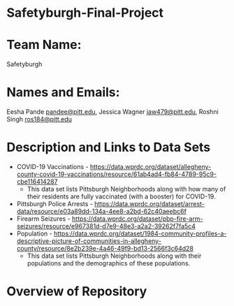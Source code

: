 # Safetyburgh-Final-Project
# Team Name:
Safetyburgh
# Names and Emails:
Eesha Pande pandee@pitt.edu, Jessica Wagner jaw479@pitt.edu, Roshni Singh ros184@pitt.edu
# Description and Links to Data Sets
- COVID-19 Vaccinations - https://data.wprdc.org/dataset/allegheny-county-covid-19-vaccinations/resource/61ab4ad4-fb84-4789-95c9-cbe116414287  
  -  This data set lists Pittsburgh Neighborhoods along with how many of their residents are fully vaccinated (with a booster) for COVID-19.  
- Pittsburgh Police Arrests - https://data.wprdc.org/dataset/arrest-data/resource/e03a89dd-134a-4ee8-a2bd-62c40aeebc6f
- Firearm Seizures - https://data.wprdc.org/dataset/pbp-fire-arm-seizures/resource/e967381d-d7e9-48e3-a2a2-39262f7fa5c4
- Population - https://data.wprdc.org/dataset/1984-community-profiles-a-descriptive-picture-of-communities-in-allegheny-county/resource/8e2b239e-4a46-49f9-bd13-2566f3c64d28  
  -  This data set lists Pittsburgh Neighborhoods along with their populations and the demographics of these populations.
# Overview of Repository
